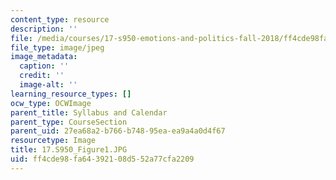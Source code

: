 ```yaml
---
content_type: resource
description: ''
file: /media/courses/17-s950-emotions-and-politics-fall-2018/ff4cde98fa64392108d552a77cfa2209_17.S950_Figure1.JPG
file_type: image/jpeg
image_metadata:
  caption: ''
  credit: ''
  image-alt: ''
learning_resource_types: []
ocw_type: OCWImage
parent_title: Syllabus and Calendar
parent_type: CourseSection
parent_uid: 27ea68a2-b766-b748-95ea-ea9a4a0d4f67
resourcetype: Image
title: 17.S950_Figure1.JPG
uid: ff4cde98-fa64-3921-08d5-52a77cfa2209
---
```

